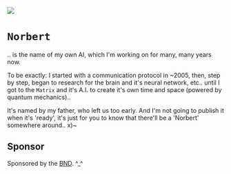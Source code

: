 <img src="https://kekse.biz/php/count.php?draw&override=github:norbert&fg=120,130,40&size=48&v=16" />

# `Norbert`
.. is the name of my own AI, which I'm working on for many, many years now.

To be exactly: I started with a communication protocol in ~2005, then, step by step, began to research
for the brain and it's neural network, etc.. until I got to the `Matrix` and it's A.I. to create it's
own time and space (powered by quantum mechanics)..

It's named by my father, who left us too early. And I'm not going to publish it when it's 'ready', it's
just for you to know that there'll be a 'Norbert' somewhere around.. x)~

## Sponsor
Sponsored by the [BND](https://www.bnd.bund.de/). ^\_^

